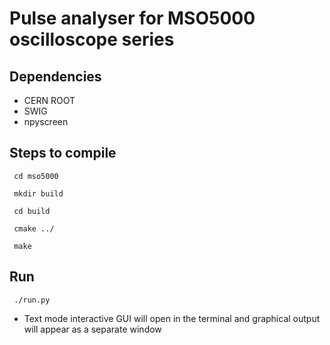 # Pulse analyser for MSO5000 oscilloscope series

## Dependencies

- CERN ROOT
- SWIG
- npyscreen

## Steps to compile

<pre><code> cd mso5000 </pre></code>
<pre><code> mkdir build </pre></code>
<pre><code> cd build </pre></code>
<pre><code> cmake ../ </pre></code>
<pre><code> make </pre></code>

## Run

<pre><code> ./run.py </pre></code>

- Text mode interactive GUI will open in the terminal and graphical output will appear as a separate window

